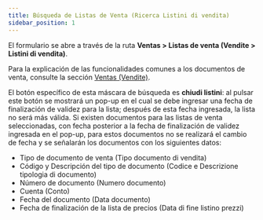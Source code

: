 ```yaml
---
title: Búsqueda de Listas de Venta (Ricerca Listini di vendita)
sidebar_position: 1
---
```


El formulario se abre a través de la ruta **Ventas > Listas de venta (Vendite > Listini di vendita)**.     

Para la explicación de las funcionalidades comunes a los documentos de venta, consulte la sección [Ventas (Vendite)](/docs/sales/sales-intro).

El botón específico de esta máscara de búsqueda es **chiudi listini**: al pulsar este botón se mostrará un pop-up en el cual se debe ingresar una fecha de finalización de validez para la lista; después de esta fecha ingresada, la lista no será más válida. Si existen documentos para las listas de venta seleccionadas, con fecha posterior a la fecha de finalización de validez ingresada en el pop-up, para estos documentos no se realizará el cambio de fecha y se señalarán los documentos con los siguientes datos:  
- Tipo de documento de venta (Tipo documento di vendita)  
- Código y Descripción del tipo de documento (Codice e Descrizione tipologia di documento)  
- Número de documento (Numero documento)  
- Cuenta (Conto)  
- Fecha del documento (Data documento)  
- Fecha de finalización de la lista de precios (Data di fine listino prezzi)